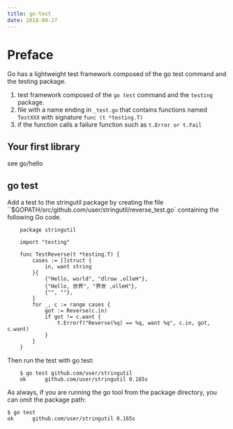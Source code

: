 ```yaml
---
title: go-test
date: 2018-09-27
---
```

# Preface
Go has a lightweight test framework composed of the go test command and the testing package.

1. test framework composed of the `go test` command and the `testing` package.
2. file with a name ending in `_test.go` that contains functions named `TestXXX` with signature `func (t *testing.T)`
3. if the function calls a failure function such as `t.Error or t.Fail`

## Your first library
see go/hello

## go test
Add a test to the stringutil package by creating the file ``$GOPATH/src/github.com/user/stringutil/reverse_test.go` containing the following Go code.

		package stringutil

		import "testing"

		func TestReverse(t *testing.T) {
			cases := []struct {
				in, want string
			}{
				{"Hello, world", "dlrow ,olleH"},
				{"Hello, 世界", "界世 ,olleH"},
				{"", ""},
			}
			for _, c := range cases {
				got := Reverse(c.in)
				if got != c.want {
					t.Errorf("Reverse(%q) == %q, want %q", c.in, got, c.want)
				}
			}
		}

Then run the test with go test:

		$ go test github.com/user/stringutil
		ok  	github.com/user/stringutil 0.165s

As always, if you are running the go tool from the package directory, you can omit the package path:

  	$ go test
  	ok  	github.com/user/stringutil 0.165s